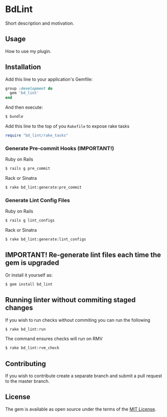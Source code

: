 # BdLint
Short description and motivation.

## Usage
How to use my plugin.

## Installation
Add this line to your application's Gemfile:

```ruby
group :development do
  gem 'bd_lint'
end
```

And then execute:
```bash
$ bundle
```

Add this line to the top of you `Rakefile` to expose rake tasks
```ruby
require "bd_lint/rake_tasks"
```

### Generate Pre-commit Hooks (IMPORTANT!)

Ruby on Rails
```bash
$ rails g pre_commit
```

Rack or Sinatra
```bash
$ rake bd_lint:generate:pre_commit
```

### Generate Lint Config Files

Ruby on Rails
```bash
$ rails g lint_configs
```

Rack or Sinatra
```bash
$ rake bd_lint:generate:lint_configs
```

## IMPORTANT! Re-generate lint files each time the gem is upgraded

Or install it yourself as:
```bash
$ gem install bd_lint
```

## Running linter without commiting staged changes

If you wish to run checks without commiting you can run the following
```bash
$ rake bd_lint:run
```

The command ensures checks will run on RMV
```bash
$ rake bd_lint:rvm_check
```

## Contributing
If you wish to contribute create a separate branch and submit a pull request to the master branch.

## License
The gem is available as open source under the terms of the [MIT License](http://opensource.org/licenses/MIT).
